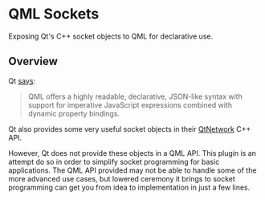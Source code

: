 
# QML Sockets

Exposing Qt's C++ socket objects to QML for declarative use.

## Overview

Qt [says][QmlLang]:

> QML offers a highly readable, declarative, JSON-like syntax with support for
> imperative JavaScript expressions combined with dynamic property bindings.

Qt also provides some very useful socket objects in their [QtNetwork] C++ API.

However, Qt does not provide these objects in a QML API. This plugin is an 
attempt do so in order to simplify socket programming for basic applications.
The QML API provided may not be able to handle some of the more advanced use
cases, but lowered ceremony it brings to socket programming can get you from
idea to implementation in just a few lines.

[QmlLang]: http://qt-project.org/doc/qt-5/qmlapplications.html
[QtNetwork]: http://qt-project.org/doc/qt-5/qtnetwork-programming.html
